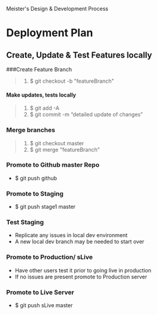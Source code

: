 Meister's Design & Development Process

# Deployment Plan

## Create, Update &amp; Test Features locally

###Create Feature Branch
> 1. $ git checkout -b "featureBranch"

#### Make updates, tests locally
> 1. $ git add -A
> 2. $ git commit -m “detailed update of changes”

### Merge branches
> 1. $ git checkout master
> 2. $ git  merge "featureBranch"

### Promote to Github master Repo
* $ git push github

### Promote to Staging
* $ git push stage1 master

### Test Staging
* Replicate any issues in local dev environment
* A new local dev branch may be needed to start over

### Promote to Production/ sLive
* Have other users test it prior to going live in production
* If no issues are present promote to Production server

### Promote to Live Server
* $ git push sLive master



